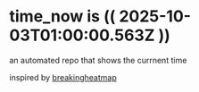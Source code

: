 # time_now is (( 2025-10-03T01:00:00.563Z ))

an automated repo that shows the currnent time

inspired by [breakingheatmap](https://github.com/breakingheatmap/breakingheatmap)
